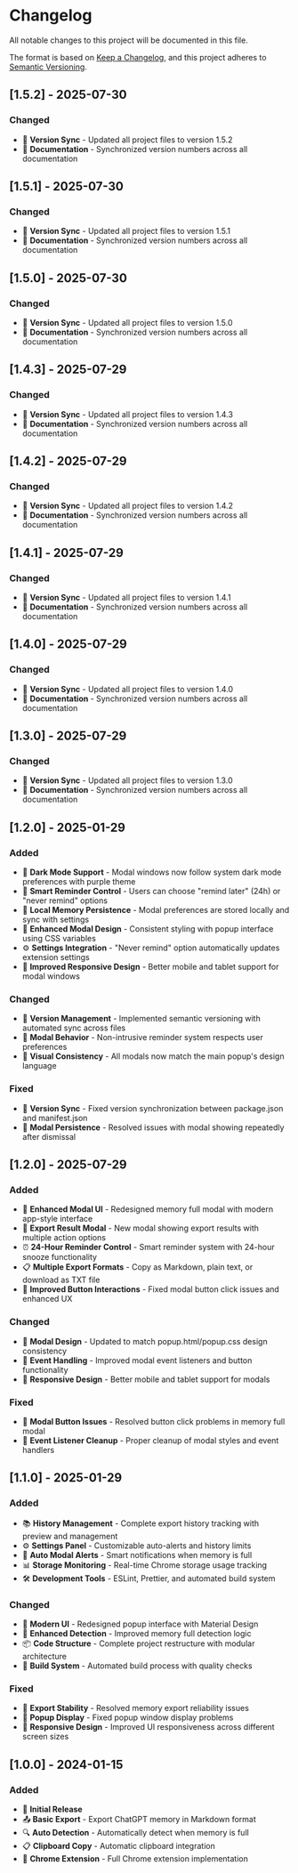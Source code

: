 # Changelog

All notable changes to this project will be documented in this file.

The format is based on [Keep a Changelog](https://keepachangelog.com/en/1.0.0/),
and this project adheres to [Semantic Versioning](https://semver.org/spec/v2.0.0.html).

## [1.5.2] - 2025-07-30

### Changed

- 🔧 **Version Sync** - Updated all project files to version 1.5.2
- 📝 **Documentation** - Synchronized version numbers across all documentation

## [1.5.1] - 2025-07-30

### Changed

- 🔧 **Version Sync** - Updated all project files to version 1.5.1
- 📝 **Documentation** - Synchronized version numbers across all documentation

## [1.5.0] - 2025-07-30

### Changed

- 🔧 **Version Sync** - Updated all project files to version 1.5.0
- 📝 **Documentation** - Synchronized version numbers across all documentation

## [1.4.3] - 2025-07-29

### Changed

- 🔧 **Version Sync** - Updated all project files to version 1.4.3
- 📝 **Documentation** - Synchronized version numbers across all documentation

## [1.4.2] - 2025-07-29

### Changed

- 🔧 **Version Sync** - Updated all project files to version 1.4.2
- 📝 **Documentation** - Synchronized version numbers across all documentation

## [1.4.1] - 2025-07-29

### Changed

- 🔧 **Version Sync** - Updated all project files to version 1.4.1
- 📝 **Documentation** - Synchronized version numbers across all documentation

## [1.4.0] - 2025-07-29

### Changed

- 🔧 **Version Sync** - Updated all project files to version 1.4.0
- 📝 **Documentation** - Synchronized version numbers across all documentation

## [1.3.0] - 2025-07-29

### Changed

- 🔧 **Version Sync** - Updated all project files to version 1.3.0
- 📝 **Documentation** - Synchronized version numbers across all documentation

## [1.2.0] - 2025-01-29

### Added

- 🌙 **Dark Mode Support** - Modal windows now follow system dark mode preferences with purple theme
- 🔕 **Smart Reminder Control** - Users can choose "remind later" (24h) or "never remind" options
- 💾 **Local Memory Persistence** - Modal preferences are stored locally and sync with settings
- 🎨 **Enhanced Modal Design** - Consistent styling with popup interface using CSS variables
- ⚙️ **Settings Integration** - "Never remind" option automatically updates extension settings
- 📱 **Improved Responsive Design** - Better mobile and tablet support for modal windows

### Changed

- 🎯 **Version Management** - Implemented semantic versioning with automated sync across files
- 🔄 **Modal Behavior** - Non-intrusive reminder system respects user preferences
- 🎨 **Visual Consistency** - All modals now match the main popup's design language

### Fixed

- 🐛 **Version Sync** - Fixed version synchronization between package.json and manifest.json
- 🔧 **Modal Persistence** - Resolved issues with modal showing repeatedly after dismissal

## [1.2.0] - 2025-07-29

### Added

- 🎨 **Enhanced Modal UI** - Redesigned memory full modal with modern app-style interface
- 🚀 **Export Result Modal** - New modal showing export results with multiple action options
- ⏰ **24-Hour Reminder Control** - Smart reminder system with 24-hour snooze functionality
- 📋 **Multiple Export Formats** - Copy as Markdown, plain text, or download as TXT file
- 🔄 **Improved Button Interactions** - Fixed modal button click issues and enhanced UX

### Changed

- 🎨 **Modal Design** - Updated to match popup.html/popup.css design consistency
- 🔧 **Event Handling** - Improved modal event listeners and button functionality
- 📱 **Responsive Design** - Better mobile and tablet support for modals

### Fixed

- 🐛 **Modal Button Issues** - Resolved button click problems in memory full modal
- 🔧 **Event Listener Cleanup** - Proper cleanup of modal styles and event handlers

## [1.1.0] - 2025-01-29

### Added

- 📚 **History Management** - Complete export history tracking with preview and management
- ⚙️ **Settings Panel** - Customizable auto-alerts and history limits
- 🔔 **Auto Modal Alerts** - Smart notifications when memory is full
- 📊 **Storage Monitoring** - Real-time Chrome storage usage tracking
- 🛠️ **Development Tools** - ESLint, Prettier, and automated build system

### Changed

- 🎨 **Modern UI** - Redesigned popup interface with Material Design
- 🧠 **Enhanced Detection** - Improved memory full detection logic
- 📦 **Code Structure** - Complete project restructure with modular architecture
- 🚀 **Build System** - Automated build process with quality checks

### Fixed

- 🐛 **Export Stability** - Resolved memory export reliability issues
- 🔧 **Popup Display** - Fixed popup window display problems
- 📱 **Responsive Design** - Improved UI responsiveness across different screen sizes

## [1.0.0] - 2024-01-15

### Added

- 🎉 **Initial Release**
- 📤 **Basic Export** - Export ChatGPT memory in Markdown format
- 🔍 **Auto Detection** - Automatically detect when memory is full
- 📋 **Clipboard Copy** - Automatic clipboard integration
- 🎯 **Chrome Extension** - Full Chrome extension implementation
